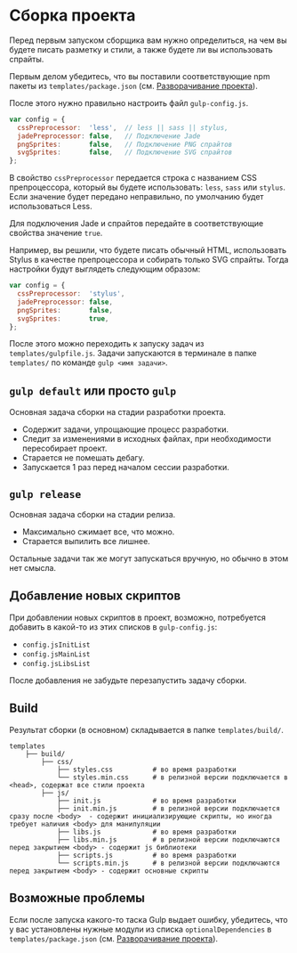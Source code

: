 # Сборка проекта

Перед первым запуском сборщика вам нужно определиться, на чем вы будете писать разметку и стили, а также будете ли вы использовать спрайты. 

Первым делом убедитесь, что вы поставили соответствующие npm пакеты из `templates/package.json` (см. [Разворачивание проекта](deployment.md)).

После этого нужно правильно настроить файл `gulp-config.js`.

```js
var config = {
  cssPreprocessor:  'less',  // less || sass || stylus,
  jadePreprocessor: false,   // Подключение Jade
  pngSprites:       false,   // Подключение PNG спрайтов
  svgSprites:       false,   // Подключение SVG спрайтов
};
```

В свойство `cssPreprocessor` передается строка с названием CSS препроцессора, который вы будете использовать: `less`, `sass` или `stylus`. Если значение будет передано неправильно, по умолчанию будет использоваться Less.

Для подключения Jade и спрайтов передайте в соответствующие свойства значение `true`.

Например, вы решили, что будете писать обычный HTML, использовать Stylus в качестве препроцессора и собирать только SVG спрайты. Тогда настройки будут выглядеть следующим образом:

```js
var config = {
  cssPreprocessor:  'stylus',
  jadePreprocessor: false,
  pngSprites:       false,
  svgSprites:       true,
};
```

После этого можно переходить к запуску задач из `templates/gulpfile.js`. Задачи запускаются в терминале в папке `templates/` по команде `gulp <имя задачи>`. 

## `gulp default` или просто `gulp`

Основная задача сборки на стадии разработки проекта.

* Содержит задачи, упрощающие процесс разработки.
* Следит за изменениями в исходных файлах, при необходимости пересобирает проект.
* Старается не помешать дебагу.
* Запускается 1 раз перед началом сессии разработки.

## `gulp release`

Основная задача сборки на стадии релиза.

* Максимально сжимает все, что можно.
* Старается выпилить все лишнее.

Остальные задачи так же могут запускаться вручную, но обычно в этом нет смысла.

## Добавление новых скриптов

При добавлении новых скриптов в проект, возможно, потребуется добавить в какой-то из этих списков в `gulp-config.js`:
- `config.jsInitList` 
- `config.jsMainList`
- `config.jsLibsList` 

После добавления не забудьте перезапустить задачу сборки.

## Build

Результат сборки \(в основном\) складывается в папке `templates/build/`.

```
templates                           
    ├── build/                      
        ├── css/
            ├── styles.css          # во время разработки
            └── styles.min.css      # в релизной версии подключается в <head>, содержат все стили проекта
        ├── js/
            ├── init.js             # во время разработки
            ├── init.min.js         # в релизной версии подключается сразу после <body>  - содержит инициализирующие скрипты, но иногда требует наличия <body> для манипуляции
            ├── libs.js             # во время разработки
            ├── libs.min.js         # в релизной версии подключаются перед закрытием <body> - содержит js библиотеки
            ├── scripts.js          # во время разработки
            └── scripts.min.js      # в релизной версии подключаются перед закрытием <body> - содержит основные скрипты
```

## Возможные проблемы

Если после запуска какого-то таска Gulp выдает ошибку, убедитесь, что у вас установлены нужные модули из списка `optionalDependencies` в `templates/package.json` (см. [Разворачивание проекта](deployment.md)).

